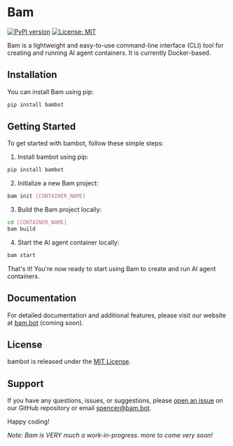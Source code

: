 # Bam

[![PyPI version](https://badge.fury.io/py/bambot.svg)](https://badge.fury.io/py/bambot)
[![License: MIT](https://img.shields.io/badge/License-MIT-yellow.svg)](https://opensource.org/licenses/MIT)

Bam is a lightweight and easy-to-use command-line interface (CLI) tool for creating and running AI agent containers. It is currently Docker-based.

## Installation

You can install Bam using pip:

```bash
pip install bambot
```
## Getting Started

To get started with bambot, follow these simple steps:

1. Install bambot using pip:
```bash
pip install bambot
```
2. Initialize a new Bam project:
```bash
bam init [CONTAINER_NAME]
```
3. Build the Bam project locally:
```bash
cd [CONTAINER_NAME]
bam build
```
4. Start the AI agent container locally:
```bash
bam start
```

That's it! You're now ready to start using Bam to create and run AI agent containers.

## Documentation

For detailed documentation and additional features, please visit our website at [bam.bot](https://bam.bot) (coming soon).

## License

bambot is released under the [MIT License](LICENSE).

## Support

If you have any questions, issues, or suggestions, please [open an issue](https://github.com/Bam-Corp/bambot/issues) on our GitHub repository or email spencer@bam.bot.

Happy coding!

*Note: Bam is VERY much a work-in-progress. more to come very soon!*